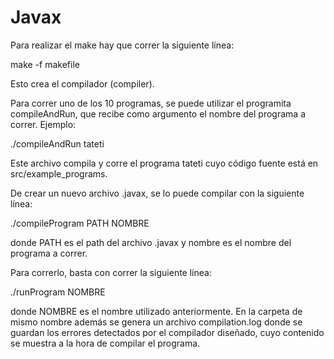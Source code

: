# Javax

Para realizar el make hay que correr la siguiente línea:

make -f makefile

Esto crea el compilador (compiler).

Para correr uno de los 10 programas, se puede utilizar el programita compileAndRun, que recibe como argumento el nombre del programa a correr. Ejemplo:

./compileAndRun tateti

Este archivo compila y corre el programa tateti cuyo código fuente está en src/example_programs.

De crear un nuevo archivo .javax, se lo puede compilar con la siguiente línea:

./compileProgram PATH NOMBRE

donde PATH es el path del archivo .javax y nombre es el nombre del programa a correr.

Para correrlo, basta con correr la siguiente línea:

./runProgram NOMBRE

donde NOMBRE es el nombre utilizado anteriormente. En la carpeta de mismo nombre además se genera un archivo compilation.log donde se guardan los errores detectados por el compilador diseñado, cuyo contenido se muestra a la hora de compilar el programa.
